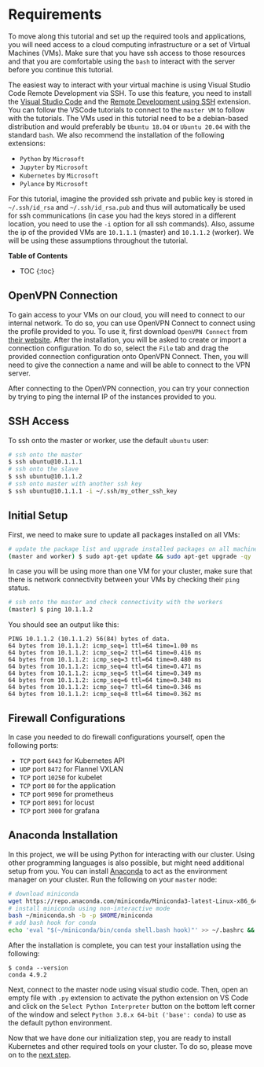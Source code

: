 # Requirements

To move along this tutorial and set up the required tools and applications, you will
need access to a cloud computing infrastructure or a set of Virtual Machines (VMs).
Make sure that you have ssh access to those resources and that you are comfortable
using the `bash` to interact with the server before you continue this tutorial.

The easiest way to interact with your virtual machine is using Visual Studio Code 
Remote Development via SSH. To use this feature, you need to install the
[Visual Studio Code](https://code.visualstudio.com/) and the [Remote Development using SSH](https://code.visualstudio.com/docs/remote/ssh)
extension. You can follow the VSCode tutorials to connect to the `master VM` to follow with the
tutorials. The VMs used in this tutorial need to be a debian-based distribution and would
preferably be `Ubuntu 18.04` or `Ubuntu 20.04` with the standard `bash`.
We also recommend the installation of the following extensions:

- `Python` by `Microsoft`
- `Jupyter` by `Microsoft`
- `Kubernetes` by `Microsoft`
- `Pylance` by `Microsoft`

For this tutorial,
imagine the provided ssh private and public key is stored in `~/.ssh/id_rsa` and `~/.ssh/id_rsa.pub`
and thus will automatically be used for ssh communications (in case you had the keys stored in a
different location, you need to use the `-i` option for all ssh commands). Also, assume the ip of
the provided VMs are `10.1.1.1` (master) and `10.1.1.2` (worker). We will be using these assumptions
throughout the tutorial.

**Table of Contents**
- TOC
{:toc}

## OpenVPN Connection

To gain access to your VMs on our cloud, you will need to connect to our internal
network. To do so, you can use OpenVPN Connect to connect using the profile provided
to you. To use it, first download `OpenVPN Connect` from [their website](https://openvpn.net/download-open-vpn/). After the installation, you will be asked to create or import
a connection configuration. To do so, select the `File` tab and drag the provided connection
configuration onto OpenVPN Connect. Then, you will need to give the connection a name
and will be able to connect to the VPN server.

After connecting to the OpenVPN connection, you can try your connection by trying to
ping the internal IP of the instances provided to you.

## SSH Access

To ssh onto the master or worker, use the default `ubuntu` user:

```sh
# ssh onto the master
$ ssh ubuntu@10.1.1.1
# ssh onto the slave
$ ssh ubuntu@10.1.1.2
# ssh onto master with another ssh key
$ ssh ubuntu@10.1.1.1 -i ~/.ssh/my_other_ssh_key
```

## Initial Setup

First, we need to make sure to update all packages installed on all VMs:

```sh
# update the package list and upgrade installed packages on all machines
(master and worker) $ sudo apt-get update && sudo apt-get upgrade -qy
```

In case you will be using more than one VM for your cluster, make sure that there
is network connectivity between your VMs by checking their `ping` status.

```sh
# ssh onto the master and check connectivity with the workers
(master) $ ping 10.1.1.2
```

You should see an output like this:

```console
PING 10.1.1.2 (10.1.1.2) 56(84) bytes of data.
64 bytes from 10.1.1.2: icmp_seq=1 ttl=64 time=1.00 ms
64 bytes from 10.1.1.2: icmp_seq=2 ttl=64 time=0.416 ms
64 bytes from 10.1.1.2: icmp_seq=3 ttl=64 time=0.480 ms
64 bytes from 10.1.1.2: icmp_seq=4 ttl=64 time=0.471 ms
64 bytes from 10.1.1.2: icmp_seq=5 ttl=64 time=0.349 ms
64 bytes from 10.1.1.2: icmp_seq=6 ttl=64 time=0.348 ms
64 bytes from 10.1.1.2: icmp_seq=7 ttl=64 time=0.346 ms
64 bytes from 10.1.1.2: icmp_seq=8 ttl=64 time=0.362 ms
```

## Firewall Configurations

In case you needed to do firewall configurations yourself, open the following ports:

- `TCP` port `6443` for Kubernetes API
- `UDP` port `8472` for Flannel VXLAN
- `TCP` port `10250` for kubelet
- `TCP` port `80` for the application
- `TCP` port `9090` for prometheus
- `TCP` port `8091` for locust
- `TCP` port `3000` for grafana

## Anaconda Installation

In this project, we will be using Python for interacting with our cluster. Using other
programming languages is also possible, but might need additional setup from you. You
can install [Anaconda](https://docs.conda.io/en/latest/) to act as the environment manager on your cluster.
Run the following on your `master` node:

```sh
# download miniconda
wget https://repo.anaconda.com/miniconda/Miniconda3-latest-Linux-x86_64.sh -O ~/miniconda.sh
# install miniconda using non-interactive mode
bash ~/miniconda.sh -b -p $HOME/miniconda
# add bash hook for conda
echo 'eval "$(~/miniconda/bin/conda shell.bash hook)"' >> ~/.bashrc && source ~/.bashrc
```

After the installation is complete, you can test your installation using the following:

```console
$ conda --version
conda 4.9.2
```

Next, connect to the master node using visual studio code.
Then, open an empty file with `.py` extension to activate the python
extension on VS Code and click on the
`Select Python Interpreter` button on the bottom left corner of the window and
select `Python 3.8.x 64-bit ('base': conda)` to use as the default python
environment.

Now that we have done our initialization step, you are ready to install
Kubernetes and other required tools on your cluster. To do so, please move
on to the [next step](02-kubernetes.md).

